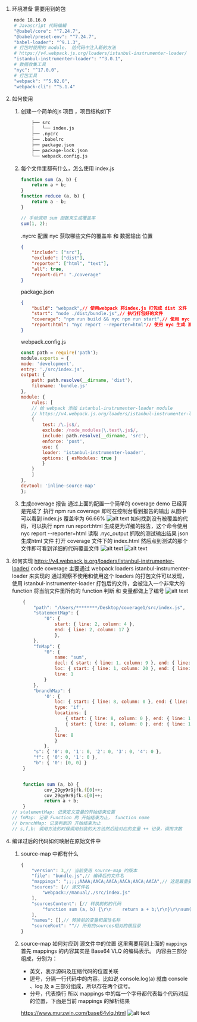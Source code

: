 1. 环境准备 需要用到的包
```bash
    node 18.16.0
    # Javascript 代码编辑
    "@babel/core": "^7.24.7",
    "@babel/preset-env": "^7.24.7",
    "babel-loader": "^9.1.3",
    # 打包时使用的 module， 给代码中注入新的方法
    # https://v4.webpack.js.org/loaders/istanbul-instrumenter-loader/
    "istanbul-instrumenter-loader": "^3.0.1",
    # 数据收集工具
    "nyc": "^17.0.0",
    # 打包工具
    "webpack": "^5.92.0",
    "webpack-cli": "^5.1.4"
```
2. 如何使用
   1. 创建一个简单的js 项目 ，项目结构如下 
        ```html
            ├── src
            │   └── index.js 
            ├── .nycrc
            ├── .babelrc
            ├── package.json
            ├── package-lock.json
            └── webpack.config.js
        ```
   2. 每个文件里都有什么，怎么使用 
        index.js 
        ```js
        function sum (a, b) {
            return a + b;
        }
        function reduce (a, b) {
            return a - b;
        }

        // 手动调用 sum 函数来生成覆盖率
        sum(1, 2);
        ```
        .nycrc 配置 nyc 获取哪些文件的覆盖率 和 数据输出 位置
        ```json
        {
            "include": ["src"],
            "exclude": ["dist"],
            "reporter": ["html", "text"],
            "all": true,
            "report-dir": "./coverage"
        }
        ```
        package.json
        ```json
        {
            "build": "webpack",// 使用webpack 将index.js 打包成 dist 文件
            "start": "node ./dist/bundle.js",// 执行打包好的文件
            "coverage": "npm run build && nyc npm run start",// 使用 nyc 执行 打包好的文件并抓取数据
            "report:html": "nyc report --reporter=html"// 使用 nyc 生成 测试报告
        }
        ```
        webpack.config.js
        ```js
        const path = require('path');
        module.exports = {
        mode: 'development',
        entry: './src/index.js',
        output: {
            path: path.resolve(__dirname, 'dist'),
            filename: 'bundle.js'
        },
        module: {
            rules: [
            // 给 webpack 添加 istanbul-instrumenter-loader module
            // https://v4.webpack.js.org/loaders/istanbul-instrumenter-loader/
            {
                test: /\.js$/,
                exclude: /node_modules|\.test\.js$/,
                include: path.resolve(__dirname, 'src'),
                enforce: 'post',
                use: {
                loader: 'istanbul-instrumenter-loader',
                options: { esModules: true }
                }
            }
            ]
        },
        devtool: 'inline-source-map'
        };
        ```
    3. 生成coverage 报告
       通过上面的配置一个简单的 coverage demo 已经算是完成了
       执行 npm run coverage 即可在控制台看到报告的输出
       从图中可以看到 index.js 覆盖率为 66.66%
       ![alt text](./img/image-2.png)
       如何找到没有被覆盖的代码，可以执行 npm run report:html 生成更为详细的报告，这个命令使用 nyc report --reporter=html 读取 .nyc_output 抓取的测试输出结果 json 生成html 文件
       打开 coverage 文件下的 index.html 然后点到测试的那个文件即可看到详细的代码覆盖文件
       ![alt text](./img/image-3.png)
       ![alt text](./img/image-4.png)



3. 如何实现
   https://v4.webpack.js.org/loaders/istanbul-instrumenter-loader/
   code coverage 主要通过 webpack loaders istanbul-instrumenter-loader 来实现的
   通过观察不使用和使用这个 loaders 的打包文件可以发现，使用 istanbul-instrumenter-loader 打包后的文件，会被注入一个非常大的 function 将当前文件里所有的 function 判断 和 变量都做上了编号
    ![alt text](./img/image-5.png)
    ```js
        {
            "path": "/Users/********/Desktop/coverage1/src/index.js",
            "statementMap": {
                "0": { 
                    start: { line: 2, column: 4 }, 
                    end: { line: 2, column: 17 } 
                    },
            },
            "fnMap": {
                "0": { 
                    name: "sum", 
                    decl: { start: { line: 1, column: 9 }, end: { line: 1, column: 12 } }, 
                    loc: { start: { line: 1, column: 20 }, end: { line: 3, column: 1 } }, 
                    line: 1 
                }
            },
            "branchMap": { 
                '0': { 
                    loc: { start: { line: 8, column: 0 }, end: { line: 10, column: 1 } }, 
                    type: 'if', 
                    locations: [
                        { start: { line: 8, column: 0 }, end: { line: 10, column: 1 } }, 
                        { start: { line: 8, column: 0 }, end: { line: 10, column: 1 } }
                    ], 
                    line: 8 
                    }
                },
            "s": { '0': 0, '1': 0, '2': 0, '3': 0, '4': 0 }, 
            "f": { '0': 0, '1': 0 }, 
            "b": { '0': [0, 0] }
        }


        function sum (a, b) { 
                cov_29gy9r9jfk.f[0]++; 
                cov_29gy9r9jfk.s[0]++; 
                return a + b; 
        } 
    // statementMap: 记录定义变量的开始结束位置
    // fnMap: 记录 Function 的 开始结束为止， function name
    // branchMap: 记录判断的 开始结束为止
    // s,f,b: 调用方法的时候调用封装的大方法然后给对应的变量 ++ 记录，调用次数
    ```
4. 编译过后的代码如何映射在原始文件中
    1. source-map 中都有什么
        ```js
        {
            "version": 3,// 当前使用 source-map 的版本
            "file": "bundle.js",// 编译后的文件名
            "mappings": ";;;;;AAAA;AACA;AACA;AACA;AACA;AACA",// 这是最重要的内容，表示了源代码及编译后代码的关系
            "sources": [// 源文件名
                "webpack://manual/./src/index.js"
            ],
            "sourcesContent": [// 转换前的的代码
                "function sum (a, b) {\r\n    return a + b;\r\n}\r\nsum(1, 2);\r\n\r\n\r\n"
            ],
            "names": [],// 转换前的变量和属性名称
            "sourceRoot": ""// 所有的sources相对的根目录
        }
        ```
    2. source-map 如何对应到 源文件中的位置
        这里需要用到上面的 `mappings` 
        首先 mappings 的内容其实是 Base64 VLQ 的编码表示。
        内容由三部分组成，分别为：
        - 英文，表示源码及压缩代码的位置关联
        - 逗号，分隔一行代码中的内容。比如说 console.log(a) 就由 console 、log 及 a 三部分组成，所以存在两个逗号。
        - 分号，代表换行
        所以 mappings 中的每一个字母都代表每个代码对应的位置，下面是当前 mappings 的解析结果

        https://www.murzwin.com/base64vlq.html
        ![alt text](./img/image-7.png)
    <!-- 1. 根据源文件，生成source-map文件，webpack在打包时，通过配置`devtool: 'source-map'`生成source-map
    2. 在转换后的代码，最后添加一个注释，它指向sourcemap //# sourceMappingURL=bundle.js.map
    3. 浏览器会根据注释，查找响应的source-map，并且根据source-map  中的 mappings 还原代码
    ![alt text](image-6.png) -->

    





<!-- https://blog.csdn.net/formylovetm/article/details/126095387

https://juejin.cn/post/7165883401596207118

https://blog.csdn.net/weixin_57677300/article/details/130464589

https://www.cnblogs.com/yaopengfei/p/17192040.html

https://www.jiangruitao.com/webpack/source-map/

https://juejin.cn/post/6844903971648372743 -->